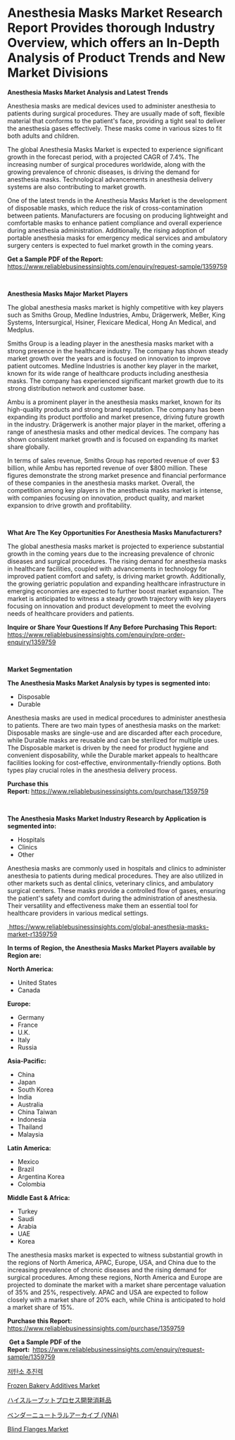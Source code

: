 <p><h1>Anesthesia Masks Market Research Report Provides thorough Industry Overview, which offers an In-Depth Analysis of Product Trends and New Market Divisions</h1></p><p><strong>Anesthesia Masks Market Analysis and Latest Trends</strong></p>
<p><p>Anesthesia masks are medical devices used to administer anesthesia to patients during surgical procedures. They are usually made of soft, flexible material that conforms to the patient's face, providing a tight seal to deliver the anesthesia gases effectively. These masks come in various sizes to fit both adults and children.</p><p>The global Anesthesia Masks Market is expected to experience significant growth in the forecast period, with a projected CAGR of 7.4%. The increasing number of surgical procedures worldwide, along with the growing prevalence of chronic diseases, is driving the demand for anesthesia masks. Technological advancements in anesthesia delivery systems are also contributing to market growth.</p><p>One of the latest trends in the Anesthesia Masks Market is the development of disposable masks, which reduce the risk of cross-contamination between patients. Manufacturers are focusing on producing lightweight and comfortable masks to enhance patient compliance and overall experience during anesthesia administration. Additionally, the rising adoption of portable anesthesia masks for emergency medical services and ambulatory surgery centers is expected to fuel market growth in the coming years.</p></p>
<p><strong>Get a Sample PDF of the Report:&nbsp;</strong> <a href="https://www.reliablebusinessinsights.com/enquiry/request-sample/1359759">https://www.reliablebusinessinsights.com/enquiry/request-sample/1359759</a></p>
<p>&nbsp;</p>
<p><strong>Anesthesia Masks Major Market Players</strong></p>
<p><p>The global anesthesia masks market is highly competitive with key players such as Smiths Group, Medline Industries, Ambu, Drägerwerk, MeBer, King Systems, Intersurgical, Hsiner, Flexicare Medical, Hong An Medical, and Medplus. </p><p>Smiths Group is a leading player in the anesthesia masks market with a strong presence in the healthcare industry. The company has shown steady market growth over the years and is focused on innovation to improve patient outcomes. Medline Industries is another key player in the market, known for its wide range of healthcare products including anesthesia masks. The company has experienced significant market growth due to its strong distribution network and customer base.</p><p>Ambu is a prominent player in the anesthesia masks market, known for its high-quality products and strong brand reputation. The company has been expanding its product portfolio and market presence, driving future growth in the industry. Drägerwerk is another major player in the market, offering a range of anesthesia masks and other medical devices. The company has shown consistent market growth and is focused on expanding its market share globally.</p><p>In terms of sales revenue, Smiths Group has reported revenue of over $3 billion, while Ambu has reported revenue of over $800 million. These figures demonstrate the strong market presence and financial performance of these companies in the anesthesia masks market. Overall, the competition among key players in the anesthesia masks market is intense, with companies focusing on innovation, product quality, and market expansion to drive growth and profitability.</p></p>
<p>&nbsp;</p>
<p><strong>What Are The Key Opportunities For Anesthesia Masks Manufacturers?</strong></p>
<p><p>The global anesthesia masks market is projected to experience substantial growth in the coming years due to the increasing prevalence of chronic diseases and surgical procedures. The rising demand for anesthesia masks in healthcare facilities, coupled with advancements in technology for improved patient comfort and safety, is driving market growth. Additionally, the growing geriatric population and expanding healthcare infrastructure in emerging economies are expected to further boost market expansion. The market is anticipated to witness a steady growth trajectory with key players focusing on innovation and product development to meet the evolving needs of healthcare providers and patients.</p></p>
<p><strong>Inquire or Share Your Questions If Any Before Purchasing This Report:</strong> <a href="https://www.reliablebusinessinsights.com/enquiry/pre-order-enquiry/1359759">https://www.reliablebusinessinsights.com/enquiry/pre-order-enquiry/1359759</a></p>
<p>&nbsp;</p>
<p><strong>Market Segmentation</strong></p>
<p><strong>The Anesthesia Masks Market Analysis by types is segmented into:</strong></p>
<p><ul><li>Disposable</li><li>Durable</li></ul></p>
<p><p>Anesthesia masks are used in medical procedures to administer anesthesia to patients. There are two main types of anesthesia masks on the market: Disposable masks are single-use and are discarded after each procedure, while Durable masks are reusable and can be sterilized for multiple uses. The Disposable market is driven by the need for product hygiene and convenient disposability, while the Durable market appeals to healthcare facilities looking for cost-effective, environmentally-friendly options. Both types play crucial roles in the anesthesia delivery process.</p></p>
<p><strong>Purchase this Report:&nbsp;</strong><a href="https://www.reliablebusinessinsights.com/purchase/1359759">https://www.reliablebusinessinsights.com/purchase/1359759</a></p>
<p>&nbsp;</p>
<p><strong>The Anesthesia Masks Market Industry Research by Application is segmented into:</strong></p>
<p><ul><li>Hospitals</li><li>Clinics</li><li>Other</li></ul></p>
<p><p>Anesthesia masks are commonly used in hospitals and clinics to administer anesthesia to patients during medical procedures. They are also utilized in other markets such as dental clinics, veterinary clinics, and ambulatory surgical centers. These masks provide a controlled flow of gases, ensuring the patient's safety and comfort during the administration of anesthesia. Their versatility and effectiveness make them an essential tool for healthcare providers in various medical settings.</p></p>
<p><a href="https://www.reliablebusinessinsights.com/global-anesthesia-masks-market-r1359759">&nbsp;https://www.reliablebusinessinsights.com/global-anesthesia-masks-market-r1359759</a></p>
<p><strong>In terms of Region, the Anesthesia Masks Market Players available by Region are:</strong></p>
<p>
    <p> <strong> North America: </strong>
        <ul>
            <li>United States</li>
            <li>Canada</li>
        </ul>
        </p> 
    <p> <strong> Europe: </strong>
        <ul>
            <li>Germany</li>
            <li>France</li>
            <li>U.K.</li>
            <li>Italy</li>
            <li>Russia</li>
        </ul>
        </p> 
    <p> <strong> Asia-Pacific: </strong>
        <ul>
            <li>China</li>
            <li>Japan</li>
            <li>South Korea</li>
            <li>India</li>
            <li>Australia</li>
            <li>China Taiwan</li>
            <li>Indonesia</li>
            <li>Thailand</li>
            <li>Malaysia</li>
        </ul>
        </p> 
    <p> <strong> Latin America: </strong>
        <ul>
            <li>Mexico</li>
            <li>Brazil</li>
            <li>Argentina Korea</li>
            <li>Colombia</li>
        </ul>
        </p> 
    <p> <strong> Middle East & Africa: </strong>
        <ul>
            <li>Turkey</li>
            <li>Saudi</li>
            <li>Arabia</li>
            <li>UAE</li>
            <li>Korea</li>
        </ul>
    </p>
    </p>
<p><p>The anesthesia masks market is expected to witness substantial growth in the regions of North America, APAC, Europe, USA, and China due to the increasing prevalence of chronic diseases and the rising demand for surgical procedures. Among these regions, North America and Europe are projected to dominate the market with a market share percentage valuation of 35% and 25%, respectively. APAC and USA are expected to follow closely with a market share of 20% each, while China is anticipated to hold a market share of 15%.</p></p>
<p><strong>Purchase this Report: </strong><a href="https://www.reliablebusinessinsights.com/purchase/1359759">https://www.reliablebusinessinsights.com/purchase/1359759</a></p>
<p>&nbsp;<strong>Get a Sample PDF of the Report:&nbsp;&nbsp;</strong><a href="https://www.reliablebusinessinsights.com/enquiry/request-sample/1359759">https://www.reliablebusinessinsights.com/enquiry/request-sample/1359759</a></p>
<p><strong></strong></p>
<p><p><a href="https://github.com/vsr06p4p49/Market-Research-Report-List-2/blob/main/281199481863.md">저탄소 추진력</a></p><p><a href="https://www.linkedin.com/pulse/frozen-bakery-additives-market-trends-forecast-competitive-analysis-j8wae">Frozen Bakery Additives Market</a></p><p><a href="https://github.com/RaeJenkins1952/Market-Research-Report-List-1/blob/main/769186789228.md">ハイスループットプロセス開発消耗品</a></p><p><a href="https://github.com/TysonKub/Market-Research-Report-List-1/blob/main/237342989229.md">ベンダーニュートラルアーカイブ (VNA)</a></p><p><a href="https://www.linkedin.com/pulse/blind-flanges-market-report-reveals-latest-trends-growth-ynete">Blind Flanges Market</a></p></p>